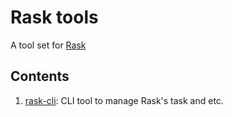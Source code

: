 # Rask tools

A tool set for [Rask](https://github.com/nomlab/rask)


## Contents

1. [rask-cli](./rask-cli/): CLI tool to manage Rask's task and etc.

